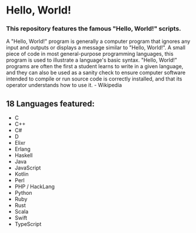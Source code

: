 # Hello, World!

### This repository features the famous "Hello, World!" scripts.

A "Hello, World!" program is generally a computer program that ignores any input and outputs or displays a message similar to "Hello, World!". A small piece of code in most general-purpose programming languages, this program is used to illustrate a language's basic syntax. "Hello, World!" programs are often the first a student learns to write in a given language, and they can also be used as a sanity check to ensure computer software intended to compile or run source code is correctly installed, and that its operator understands how to use it. - Wikipedia

## 18 Languages featured:

- C
- C++
- C#
- D
- Elixr
- Erlang
- Haskell
- Java
- JavaScript
- Kotlin
- Perl
- PHP / HackLang
- Python
- Ruby
- Rust
- Scala
- Swift
- TypeScript
